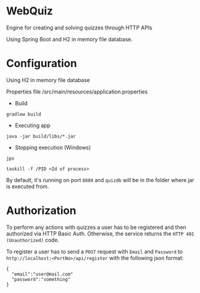 # WebQuiz
Engine for creating and solving quizzes through HTTP APIs

Using Spring Boot and H2 in memory file database.

# Configuration
Using H2 in memory file database

Properties file /src/main/resources/application.properties

- Build

```
gradlew build
```

- Executing app

```
java -jar build/libs/*.jar
```
- Stopping execution (Windows)

```
jps

taskill -f /PID <Id of process> 
```

By default, it's running on port ```8889``` and ```quizdb``` will be in the folder where jar is executed from.

# Authorization

To perform any actions with quizzes a user has to be registered and then authorized via HTTP Basic Auth. Otherwise, the service returns the ```HTTP 401 (Unauthorized)``` code.

To register a user has to send a ```POST``` request with ```Email``` and ```Password``` to ```http://localhost:<PortNo>/api/register``` with the following json format:
```
{
  "email":"user@mail.com"
  "password":"something"
}
```


